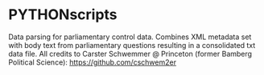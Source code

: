 # PYTHONscripts
Data parsing for parliamentary control data.
Combines XML metadata set with body text from parliamentary questions resulting in a consolidated txt data file.
All credits to Carster Schwemmer @ Princeton (former Bamberg Political Science): https://github.com/cschwem2er
